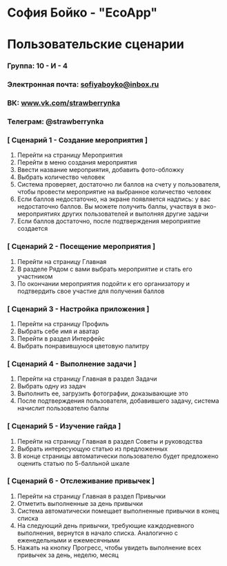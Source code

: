 # София Бойко - "EcoApp"

# Пользовательские сценарии

### Группа: 10 - И - 4
### Электронная почта: sofiyaboyko@inbox.ru
### ВК: www.vk.com/strawberrynka
### Телеграм: @strawberrynka

### [ Сценарий 1 - Создание мероприятия ]
1. Перейти на страницу Мероприятия
2. Перейти в меню создания мероприятия
3. Ввести название мероприятия, добавить фото-обложку
4. Выбрать количество человек
5. Система проверяет, достаточно ли баллов на счету у пользователя, чтобы провести мероприятие на выбранное количество человек
6. Если баллов недостаточно, на экране появляется надпись: у вас недостаточно баллов. Вы можете получить баллы, участвуя в эко-мероприятиях других пользователей и выполняя другие задачи
7. Если баллов достаточно, после подтверждения мероприятие создается

### [ Сценарий 2 - Посещение мероприятия ]
1. Перейти на страницу Главная
2. В разделе Рядом с вами выбрать мероприятие и стать его участником
3. По окончании мероприятия подойти к его организатору и подтвердить свое участие для получения баллов

### [ Сценарий 3 - Настройка приложения ]
1. Перейти на страницу Профиль
2. Выбрать себе имя и аватар
3. Перейти в раздел Интерфейс
4. Выбрать понравившуюся цветовую палитру

### [ Сценарий 4 - Выполнение задачи ]
1. Перейти на страницу Главная в раздел Задачи
2. Выбрать одну из задач
3. Выполнить ее, загрузить фотографии, доказывающие это
4. После подтверждения пользователя, добавившего задачу, система начислит пользователю баллы

### [ Сценарий 5 - Изучение гайда ]
1. Перейти на страницу Главная в раздел Советы и руководства
2. Выбрать интересующую статью из предложенных
3. В конце страницы автоматически пользователю будет предложено оценить статью по 5-балльной шкале

### [ Сценарий 6 - Отслеживание привычек ]
1. Перейти на страницу Главная в раздел Привычки
2. Отметить выполненные за день привычки
3. Система автоматически помещает выполненные привычки в конец списка
4. На следующий день привычки, требующие каждодневного выполнения, вернутся в начало списка. Аналогично с еженедельными и ежемесячными
5. Нажать на кнопку Прогресс, чтобы увидеть выполнение всех привычек за день, неделю, месяц

